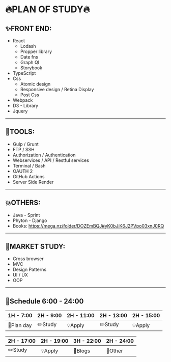 # 🔥**PLAN OF STUDY**🔥

## ✨**FRONT END:** 
* React 
  * Lodash
  * Propper library
  * Date fns
  * Graph Ql
  * Storybook
* TypeScript
* Css
  * Atomic design
  * Responsive design / Retina Display
  * Post Css
* Webpack
* D3 - Library
* Jquery

---
## 🔧**TOOLS:**
* Gulp / Grunt
* FTP / SSH
* Authorization / Authentication
* Webservices / API / Restful services
* Terminal / Bash 
* OAUTH 2
* GitHub Actions
* Server Side Render

---
## 💥**OTHERS:**
* Java - Sprint
* Phyton - Django
* Books: https://mega.nz/folder/DOZEmBQJ#yK0bJiK6J2PVpo03xnJ0RQ

--- 
## 📝**MARKET STUDY:**
* Cross browser
* MVC
* Design Patterns
* UI / UX
* OOP

---
## 📌**Schedule 6:00 - 24:00**


| **1H - 7:00**  |  **2H - 9:00**  | **2H - 11:00**  |  **2H - 13:00**  | **2H - 15:00**  |
|---|---|---|---|---|
|  📝Plan day | ✏️Study  | 💡Apply  | ✏️Study  | 💡Apply  |

| **2H - 17:00**  |  **2H - 19:00**  | **3H - 22:00**  |  **2H - 24:00** 
|---|---|---|---|
|  ✏️Study | 💡Apply  | 📄Blogs  | 🍻Other  
